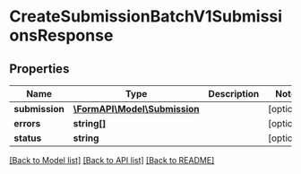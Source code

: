 # CreateSubmissionBatchV1SubmissionsResponse

## Properties
Name | Type | Description | Notes
------------ | ------------- | ------------- | -------------
**submission** | [**\FormAPI\Model\Submission**](Submission.md) |  | [optional] 
**errors** | **string[]** |  | [optional] 
**status** | **string** |  | [optional] 

[[Back to Model list]](../README.md#documentation-for-models) [[Back to API list]](../README.md#documentation-for-api-endpoints) [[Back to README]](../README.md)


